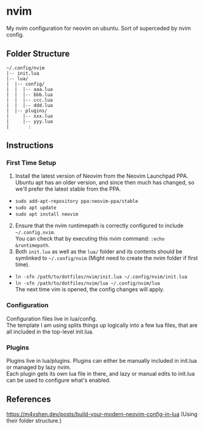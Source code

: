 # nvim
My nvim configuration for neovim on ubuntu. Sort of superceded by nvim config.

## Folder Structure
```
~/.config/nvim
|-- init.lua
|-- lua/
|  |-- config/
|  |  |-- aaa.lua
|  |  |-- bbb.lua
|  |  |-- ccc.lua
|  |  |-- ddd.lua
|  |-- plugins/
|     |-- xxx.lua
|     |-- yyy.lua
|       :
```

## Instructions

### First Time Setup
1. Install the latest version of Neovim from the Neovim Launchpad PPA. Ubuntu apt has an older version, and since then much has changed, so we'll prefer the latest stable from the PPA.
- `sudo add-apt-repository ppa:neovim-ppa/stable`
- `sudo apt update`  
- `sudo apt install neovim`
2. Ensure that the nvim runtimepath is correctly configured to include `~/.config.nvim`.  
You can check that by executing this nvim command: `:echo &runtimepath`. 
3. Both `init.lua` as well as the `lua/` folder and its contents should be symlinked to `~/.config/nvim` (Might need to create the nvim folder if first time).  
- `ln -sfn /path/to/dotfiles/nvim/init.lua ~/.config/nvim/init.lua`
- `ln -sfn /path/to/dotfiles/nvim/lua ~/.config/nvim/lua`  
The next time vim is opened, the config changes will apply.

### Configuration
Configuration files live in lua/config.  
The template I am using splits things up logically into a few lua files, that are all included in the top-level init.lua.  

### Plugins
Plugins live in lua/plugins.
Plugins can either be manually included in init.lua or managed by lazy nvim.  
Each plugin gets its own lua file in there, and lazy or manual edits to init.lua can be used to configure what's enabled.

## References
https://m4xshen.dev/posts/build-your-modern-neovim-config-in-lua (Using their folder structure.)

